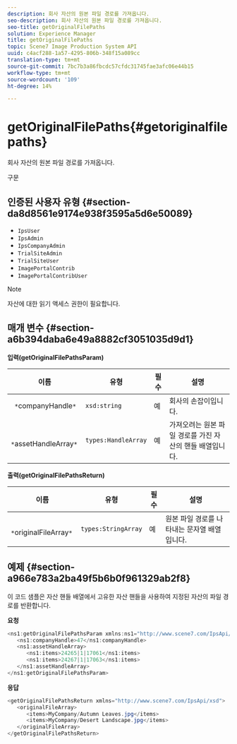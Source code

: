 ```yaml
---
description: 회사 자산의 원본 파일 경로를 가져옵니다.
seo-description: 회사 자산의 원본 파일 경로를 가져옵니다.
seo-title: getOriginalFilePaths
solution: Experience Manager
title: getOriginalFilePaths
topic: Scene7 Image Production System API
uuid: c4acf288-1a57-4295-806b-348f15a089cc
translation-type: tm+mt
source-git-commit: 7bc7b3a86fbcdc57cfdc31745fae3afc06e44b15
workflow-type: tm+mt
source-wordcount: '109'
ht-degree: 14%

---
```



# getOriginalFilePaths{#getoriginalfilepaths}

회사 자산의 원본 파일 경로를 가져옵니다.

구문

## 인증된 사용자 유형 {#section-da8d8561e9174e938f3595a5d6e50089}

* `IpsUser`
* `IpsAdmin`
* `IpsCompanyAdmin`
* `TrialSiteAdmin`
* `TrialSiteUser`
* `ImagePortalContrib`
* `ImagePortalContribUser`

>[!NOTE]
>
>자산에 대한 읽기 액세스 권한이 필요합니다.

## 매개 변수 {#section-a6b394daba6e49a8882cf3051035d9d1}

**입력(getOriginalFilePathsParam)**

| 이름 | 유형 | 필수 | 설명 |
|---|---|---|---|
| ` *`companyHandle`*` | `xsd:string` | 예 | 회사의 손잡이입니다. |
| ` *`assetHandleArray`*` | `types:HandleArray` | 예 | 가져오려는 원본 파일 경로를 가진 자산의 핸들 배열입니다. |

**출력(getOriginalFilePathsReturn)**

| 이름 | 유형 | 필수 | 설명 |
|---|---|---|---|
| ` *`originalFileArray`*` | `types:StringArray` | 예 | 원본 파일 경로를 나타내는 문자열 배열입니다. |

## 예제 {#section-a966e783a2ba49f5b6b0f961329ab2f8}

이 코드 샘플은 자산 핸들 배열에서 고유한 자산 핸들을 사용하여 지정된 자산의 파일 경로를 반환합니다.

**요청**

```java
<ns1:getOriginalFilePathsParam xmlns:ns1="http://www.scene7.com/IpsApi/xsd">
   <ns1:companyHandle>47</ns1:companyHandle>
   <ns1:assetHandleArray>
      <ns1:items>24265|1|17061</ns1:items>
      <ns1:items>24267|1|17063</ns1:items>
   </ns1:assetHandleArray>
</ns1:getOriginalFilePathsParam>
```

**응답**

```java
<getOriginalFilePathsReturn xmlns="http://www.scene7.com/IpsApi/xsd">
   <originalFileArray>
      <items>MyCompany/Autumn Leaves.jpg</items>
      <items>MyCompany/Desert Landscape.jpg</items>
   </originalFileArray>
</getOriginalFilePathsReturn>
```

